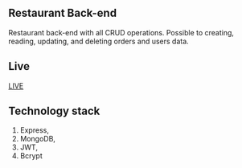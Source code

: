 ## Restaurant Back-end

Restaurant back-end with all CRUD operations. Possible to creating, reading, updating, and deleting orders and users data.

## Live

[LIVE](https://profood-backend.herokuapp.com/)

## Technology stack

1. Express,
2. MongoDB,
3. JWT,
4. Bcrypt



